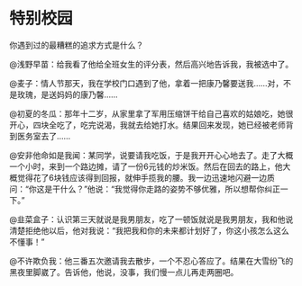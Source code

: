 # 特别校园

你遇到过的最糟糕的追求方式是什么？ 

@浅野早苗：给我看了他给全班女生的评分表，然后高兴地告诉我，我被选中了。 

@麦子：情人节那天，我在学校门口遇到了他，拿着一把康乃馨要送我……对，不是玫瑰，是送妈妈的康乃馨…… 

@初夏的冬瓜：那年十二岁，从家里拿了军用压缩饼干给自己喜欢的姑娘吃，她很开心，四块全吃了，吃完说渴，我就去给她打水。结果回来发现，她已经被老师背到医务室去了…… 

@安非他命如是我闻：某同学，说要请我吃饭，于是我开开心心地去了。走了大概一个小时，来到一个路边摊，请了一份6元钱的炒米饭。然后在回去的路上，他大概觉得花了6块钱应该得到回报，就伸手揽我的腰。我一边迅速地闪避一边质问：“你这是干什么？”他说：“我觉得你走路的姿势不够优雅，所以想帮你纠正一下。” 

@韭菜盒子：认识第三天就说是我男朋友，吃了一顿饭就说是我男朋友，我和他说清楚拒绝他以后，他对我说：“我把我和你的未来都计划好了，你这小孩怎么这么不懂事！” 

@不许欺负我：他三番五次邀请我去散步，一个不忍心答应了。结果在大雪纷飞的黑夜里脚崴了。告诉他，他说，没事，我们慢一点儿再走两圈吧。